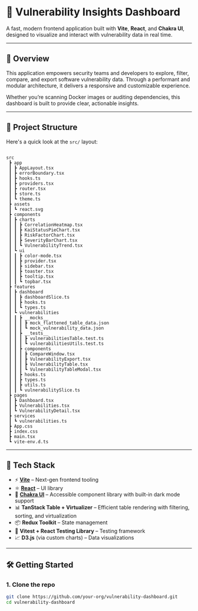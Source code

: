 # 🔐 Vulnerability Insights Dashboard

A fast, modern frontend application built with **Vite**, **React**, and **Chakra UI**, designed to visualize and interact with vulnerability data in real time.

---

## 🚀 Overview

This application empowers security teams and developers to explore, filter, compare, and export software vulnerability data. Through a performant and modular architecture, it delivers a responsive and customizable experience.

Whether you’re scanning Docker images or auditing dependencies, this dashboard is built to provide clear, actionable insights.

---

## 🧱 Project Structure

Here's a quick look at the `src/` layout:
```

src
 ┣ app
 ┃ ┣ AppLayout.tsx
 ┃ ┣ errorBoundary.tsx
 ┃ ┣ hooks.ts
 ┃ ┣ providers.tsx
 ┃ ┣ router.tsx
 ┃ ┣ store.ts
 ┃ ┗ theme.ts
 ┣ assets
 ┃ ┗ react.svg
 ┣ components
 ┃ ┣ charts
 ┃ ┃ ┣ CorrelationHeatmap.tsx
 ┃ ┃ ┣ KaiStatusPieChart.tsx
 ┃ ┃ ┣ RiskFactorChart.tsx
 ┃ ┃ ┣ SeverityBarChart.tsx
 ┃ ┃ ┗ VulnerabilityTrend.tsx
 ┃ ┗ ui
 ┃ ┃ ┣ color-mode.tsx
 ┃ ┃ ┣ provider.tsx
 ┃ ┃ ┣ sidebar.tsx
 ┃ ┃ ┣ toaster.tsx
 ┃ ┃ ┣ tooltip.tsx
 ┃ ┃ ┗ topbar.tsx
 ┣ features
 ┃ ┣ dashboard
 ┃ ┃ ┣ dashboardSlice.ts
 ┃ ┃ ┣ hooks.ts
 ┃ ┃ ┗ types.ts
 ┃ ┗ vulnerabilities
 ┃ ┃ ┣ __mocks__
 ┃ ┃ ┃ ┣ mock_flattened_table_data.json
 ┃ ┃ ┃ ┗ mock_vulnerability_data.json
 ┃ ┃ ┣ __tests__
 ┃ ┃ ┃ ┣ vulnerabilitiesTable.test.ts
 ┃ ┃ ┃ ┗ vulnerabilitiesUtils.test.ts
 ┃ ┃ ┣ components
 ┃ ┃ ┃ ┣ CompareWindow.tsx
 ┃ ┃ ┃ ┣ VulnerabilityExport.tsx
 ┃ ┃ ┃ ┣ VulnerabilityTable.tsx
 ┃ ┃ ┃ ┗ VulnerabilityTableModal.tsx
 ┃ ┃ ┣ hooks.ts
 ┃ ┃ ┣ types.ts
 ┃ ┃ ┣ utils.ts
 ┃ ┃ ┗ vulnerabilitySlice.ts
 ┣ pages
 ┃ ┣ Dashboard.tsx
 ┃ ┣ Vulnerabilities.tsx
 ┃ ┗ VulnerabilityDetail.tsx
 ┣ services
 ┃ ┗ vulnerabilities.ts
 ┣ App.css
 ┣ index.css
 ┣ main.tsx
 ┗ vite-env.d.ts
```

---

## 🧪 Tech Stack

- ⚡ **[Vite](https://vitejs.dev/)** – Next-gen frontend tooling
- ⚛️ **[React](https://reactjs.org/)** – UI library
- 💅 **[Chakra UI](https://chakra-ui.com/)** – Accessible component library with built-in dark mode support
- 📊 **TanStack Table + Virtualizer** – Efficient table rendering with filtering, sorting, and virtualization
- 📦 **Redux Toolkit** – State management
- 🧪 **Vitest + React Testing Library** – Testing framework
- 📈 **D3.js** (via custom charts) – Data visualizations

---

## 🛠️ Getting Started

### 1. Clone the repo

```bash
git clone https://github.com/your-org/vulnerability-dashboard.git
cd vulnerability-dashboard
